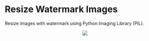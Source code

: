 # Resize Watermark Images

Resize images with watermark using Python Imaging Library (PIL).

<p align="center">
<img src="https://www.pyimagesearch.com/wp-content/uploads/2016/03/watermark_header.jpg">
</p>
